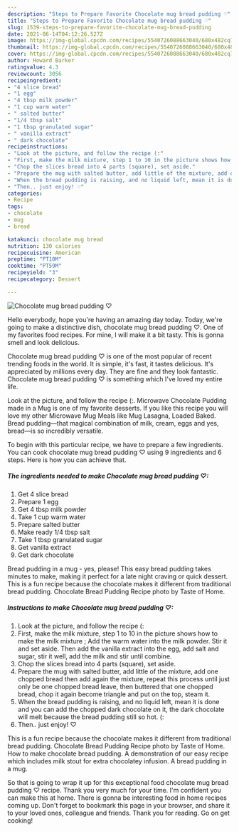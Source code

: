 ```yaml
---
description: "Steps to Prepare Favorite Chocolate mug bread pudding ♡"
title: "Steps to Prepare Favorite Chocolate mug bread pudding ♡"
slug: 1539-steps-to-prepare-favorite-chocolate-mug-bread-pudding
date: 2021-06-14T04:12:26.527Z
image: https://img-global.cpcdn.com/recipes/5540726088663040/680x482cq70/chocolate-mug-bread-pudding-recipe-main-photo.jpg
thumbnail: https://img-global.cpcdn.com/recipes/5540726088663040/680x482cq70/chocolate-mug-bread-pudding-recipe-main-photo.jpg
cover: https://img-global.cpcdn.com/recipes/5540726088663040/680x482cq70/chocolate-mug-bread-pudding-recipe-main-photo.jpg
author: Howard Barker
ratingvalue: 4.3
reviewcount: 3056
recipeingredient:
- "4 slice bread"
- "1 egg"
- "4 tbsp milk powder"
- "1 cup warm water"
- " salted butter"
- "1/4 tbsp salt"
- "1 tbsp granulated sugar"
- " vanilla extract"
- " dark chocolate"
recipeinstructions:
- "Look at the picture, and follow the recipe (:"
- "First, make the milk mixture, step 1 to 10 in the picture shows how to make the milk mixture ;  Add the warm water into the milk powder. Stir it and set aside. Then add the vanilla extract into the egg, add salt and sugar, stir it well, add the milk and stir until combine."
- "Chop the slices bread into 4 parts (square), set aside."
- "Prepare the mug with salted butter, add little of the mixture, add one chopped bread then add again the mixture,  repeat this process until just only be one chopped bread leave, then buttered that one chopped bread, chop it again become triangle and put on the top, steam it."
- "When the bread pudding is raising, and no liquid left, mean it is done and you can add the chopped dark chocolate on it, the dark chocolate will melt because the bread pudding still so hot. (:"
- "Then.. just enjoy! ♡"
categories:
- Recipe
tags:
- chocolate
- mug
- bread

katakunci: chocolate mug bread 
nutrition: 130 calories
recipecuisine: American
preptime: "PT10M"
cooktime: "PT59M"
recipeyield: "3"
recipecategory: Dessert

---
```



![Chocolate mug bread pudding ♡](https://img-global.cpcdn.com/recipes/5540726088663040/680x482cq70/chocolate-mug-bread-pudding-recipe-main-photo.jpg)

Hello everybody, hope you're having an amazing day today. Today, we're going to make a distinctive dish, chocolate mug bread pudding ♡. One of my favorites food recipes. For mine, I will make it a bit tasty. This is gonna smell and look delicious.

Chocolate mug bread pudding ♡ is one of the most popular of recent trending foods in the world. It is simple, it's fast, it tastes delicious. It's appreciated by millions every day. They are fine and they look fantastic. Chocolate mug bread pudding ♡ is something which I've loved my entire life.

Look at the picture, and follow the recipe (:. Microwave Chocolate Pudding made in a Mug is one of my favorite desserts. If you like this recipe you will love my other Microwave Mug Meals like Mug Lasagna, Loaded Baked. Bread pudding—that magical combination of milk, cream, eggs and yes, bread—is so incredibly versatile.


To begin with this particular recipe, we have to prepare a few ingredients. You can cook chocolate mug bread pudding ♡ using 9 ingredients and 6 steps. Here is how you can achieve that.

<!--inarticleads1-->

##### The ingredients needed to make Chocolate mug bread pudding ♡:

1. Get 4 slice bread
1. Prepare 1 egg
1. Get 4 tbsp milk powder
1. Take 1 cup warm water
1. Prepare  salted butter
1. Make ready 1/4 tbsp salt
1. Take 1 tbsp granulated sugar
1. Get  vanilla extract
1. Get  dark chocolate


Bread pudding in a mug - yes, please! This easy bread pudding takes minutes to make, making it perfect for a late night craving or quick dessert. This is a fun recipe because the chocolate makes it different from traditional bread pudding. Chocolate Bread Pudding Recipe photo by Taste of Home. 

<!--inarticleads2-->

##### Instructions to make Chocolate mug bread pudding ♡:

1. Look at the picture, and follow the recipe (:
1. First, make the milk mixture, step 1 to 10 in the picture shows how to make the milk mixture ;  Add the warm water into the milk powder. Stir it and set aside. Then add the vanilla extract into the egg, add salt and sugar, stir it well, add the milk and stir until combine.
1. Chop the slices bread into 4 parts (square), set aside.
1. Prepare the mug with salted butter, add little of the mixture, add one chopped bread then add again the mixture,  repeat this process until just only be one chopped bread leave, then buttered that one chopped bread, chop it again become triangle and put on the top, steam it.
1. When the bread pudding is raising, and no liquid left, mean it is done and you can add the chopped dark chocolate on it, the dark chocolate will melt because the bread pudding still so hot. (:
1. Then.. just enjoy! ♡


This is a fun recipe because the chocolate makes it different from traditional bread pudding. Chocolate Bread Pudding Recipe photo by Taste of Home. How to make chocolate bread pudding. A demonstration of our easy recipe which includes milk stout for extra chocolatey infusion. A bread pudding in a mug. 

So that is going to wrap it up for this exceptional food chocolate mug bread pudding ♡ recipe. Thank you very much for your time. I'm confident you can make this at home. There is gonna be interesting food in home recipes coming up. Don't forget to bookmark this page in your browser, and share it to your loved ones, colleague and friends. Thank you for reading. Go on get cooking!
